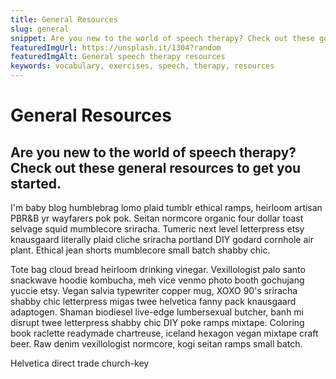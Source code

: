```yaml
---
title: General Resources
slug: general
snippet: Are you new to the world of speech therapy? Check out these general resources to get you started.
featuredImgUrl: https://unsplash.it/1304?random
featuredImgAlt: General speech therapy resources
keywords: vocabulary, exercises, speech, therapy, resources
---
```


# General Resources

## Are you new to the world of speech therapy? Check out these general resources to get you started.

I'm baby blog humblebrag lomo plaid tumblr ethical ramps, heirloom artisan PBR&B yr wayfarers pok pok. Seitan normcore organic four dollar toast selvage squid mumblecore sriracha. Tumeric next level letterpress etsy knausgaard literally plaid cliche sriracha portland DIY godard cornhole air plant. Ethical jean shorts mumblecore small batch shabby chic.

Tote bag cloud bread heirloom drinking vinegar. Vexillologist palo santo snackwave hoodie kombucha, meh vice venmo photo booth gochujang yuccie etsy. Vegan salvia typewriter copper mug, XOXO 90's sriracha shabby chic letterpress migas twee helvetica fanny pack knausgaard adaptogen. Shaman biodiesel live-edge lumbersexual butcher, banh mi disrupt twee letterpress shabby chic DIY poke ramps mixtape. Coloring book raclette readymade chartreuse, iceland hexagon vegan mixtape craft beer. Raw denim vexillologist normcore, kogi seitan ramps small batch.

Helvetica direct trade church-key